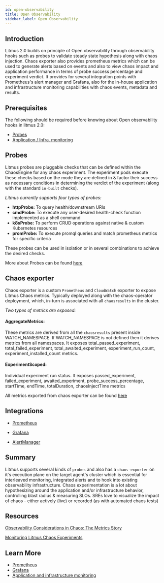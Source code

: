 ```yaml
---
id: open-observability
title: Open Observability
sidebar_label: Open Observability
---
```


## Introduction

Litmus 2.0 builds on principle of Open observability through observability hooks such as probes to validate steady state hypothesis along with chaos injection. Chaos exporter also provides prometheus metrics which can be used to generate alerts based on events and also to view chaos impact and application performance in terms of probe success percentage and experiment verdict. It provides for several integration points with Prometheus's alert manager and Grafana, also for the in-house application and infrastructure monitoring capabilities with chaos events, metadata and results.

## Prerequisites

The following should be required before knowing about Open observability hooks in litmus 2.0:

- [Probes](probes)
- [Application / Infra. monitoring](app-infra-monitoring)

## Probes

Litmus probes are pluggable checks that can be defined within the ChaosEngine for any chaos experiment. The experiment pods execute these checks based on the mode they are defined in & factor their success as necessary conditions in determining the verdict of the experiment (along with the standard `in-built` checks).

_Litmus currently supports four types of probes:_

- **httpProbe:** To query health/downstream URIs
- **cmdProbe:** To execute any user-desired health-check function implemented as a shell command
- **k8sProbe:** To perform CRUD operations against native & custom Kubernetes resources
- **promProbe:** To execute promql queries and match prometheus metrics for specific criteria

These probes can be used in isolation or in several combinations to achieve the desired checks.

More about Probes can be found [here](probes)

## Chaos exporter

Chaos exporter is a custom `Prometheus` and `CloudWatch` exporter to expose Litmus Chaos metrics. Typically deployed along with the chaos-operator deployment, which, in-turn is associated with all `chaosresults` in the cluster.

_Two types of metrics are exposed:_

#### AggregateMetrics:

These metrics are derived from all the `chaosresults` present inside WATCH_NAMESPACE. If WATCH_NAMESPACE is not defined then it derives metrics from all namespaces. It exposes total_passed_experiment, total_failed_experiment, total_awaited_experiment, experiment_run_count, experiment_installed_count metrics.

#### ExperimentScoped:

Individual experiment run status. It exposes passed_experiment, failed_experiment, awaited_experiment, probe_success_percentage, startTime, endTime, totalDuration, chaosInjectTime metrics

All metrics exported from chaos exporter can be found [here](https://github.com/litmuschaos/chaos-exporter)

## Integrations

- [Prometheus](../integrations/prometheus)

- [Grafana](../integrations/grafana)

- [AlertManager](https://github.com/litmuschaos/tutorials/issues/6)

## Summary

Litmus supports several kinds of `probes` and also has a `chaos-exporter` on it's execution plane on the target agent's cluster which is essential for interleaved monitoring, integrated alerts and to hook into existing observability infrastructure. Chaos experimentation is a lot about hypothesizing around the application and/or infrastructure behavior, controlling blast radius & measuring SLOs. SREs love to visualize the impact of chaos - either actively (live) or recorded (as with automated chaos tests)

## Resources

[Observability Considerations in Chaos: The Metrics Story](https://dev.to/ksatchit/observability-considerations-in-chaos-the-metrics-story-6cb)

[Monitoring Litmus Chaos Experiments](https://dev.to/ksatchit/monitoring-litmus-chaos-experiments-198a)

## Learn More

- [Prometheus](../integrations/prometheus)
- [Grafana](../integrations/grafana)
- [Application and infrastructure monitoring](app-infra-monitoring)
